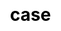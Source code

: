 ---
title: "case"
css: "scss/case.scss"


section1:
  title: User Case Studies
  content: KubeSphere is trusted by various enterprises and organizations to the innovators driving the future of software.
  topImage: "images/case/case-top.jpg"

section2:
  tip: Read Case Study →
  icon: images/case/left.svg
  caseList:
    - icon: "images/case/case1.jpg"
      content: "KubeSphere is trusted by various enterprises and organizations to the innovators driving the future
      of software."
      link: "benlai"

    - icon: "images/case/case2.jpg"
      content: "KubeSphere is trusted by various enterprises and organizations to the innovators driving the future
      of software."
      link: ""

    - icon: "images/case/case3.jpg"
      content: "KubeSphere is trusted by various enterprises and organizations to the innovators driving the future
      of software."
      link: "aqara"

    - icon: "images/case/case4.jpg"
      content: "KubeSphere is trusted by various enterprises and organizations to the innovators driving the future
      of software."
      link: ""

    - icon: "images/case/case5.jpg"
      content: "KubeSphere is trusted by various enterprises and organizations to the innovators driving the future
      of software."
      link: "anchnet"

    - icon: "images/case/case6.jpg"
      content: "KubeSphere is trusted by various enterprises and organizations to the innovators driving the future
      of software."
      link: ""

section3:
  title: 'Various Industries are Powered by KubeSphere'
  tip: ALL
  icon: images/common/hexagon.svg
  caseType:
    - name: 'Financial'
      children:
        - name: 'sina'
          icon: 'images/case/v1.jpg'
        - name: 'benlai'
          icon: 'images/case/v2.jpg'

    - name: 'T Service'
      children:
        - name: 'inaccel'
          icon: 'images/case/v3.jpg'
        - name: 'founder'
          icon: 'images/case/v4.jpg'

    - name: 'E-Business'
      children:
        - name: 'huaxia'
          icon: 'images/case/v5.jpg'
        - name: 'aqara'
          icon: 'images/case/v6.jpg'

    - name: 'Manufacture'
      children:
        - name: 'powersmart'
          icon: 'images/case/v7.jpg'
        - name: 'anchnet'
          icon: 'images/case/v8.jpg'
  bottomContent:
    content: Want your logo up there? Just
    linkContent: submit a pull request, or email you company's logo to us →
    link:
---